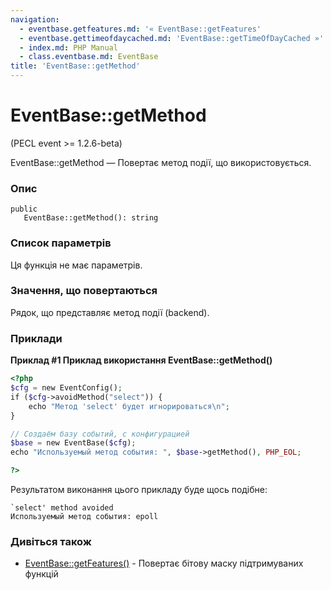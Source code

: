 ```yaml
---
navigation:
  - eventbase.getfeatures.md: '« EventBase::getFeatures'
  - eventbase.gettimeofdaycached.md: 'EventBase::getTimeOfDayCached »'
  - index.md: PHP Manual
  - class.eventbase.md: EventBase
title: 'EventBase::getMethod'
---
```

# EventBase::getMethod

(PECL event >= 1.2.6-beta)

EventBase::getMethod — Повертає метод події, що використовується.

### Опис

```methodsynopsis
public
   EventBase::getMethod(): string
```

### Список параметрів

Ця функція не має параметрів.

### Значення, що повертаються

Рядок, що представляє метод події (backend).

### Приклади

**Приклад #1 Приклад використання **EventBase::getMethod()****

```php
<?php
$cfg = new EventConfig();
if ($cfg->avoidMethod("select")) {
    echo "Метод 'select' будет игнорироваться\n";
}

// Создаём базу событий, с конфигурацией
$base = new EventBase($cfg);
echo "Используемый метод события: ", $base->getMethod(), PHP_EOL;

?>
```

Результатом виконання цього прикладу буде щось подібне:

```
`select' method avoided
Используемый метод события: epoll
```

### Дивіться також

-   [EventBase::getFeatures()](eventbase.getfeatures.md) - Повертає бітову маску підтримуваних функцій
